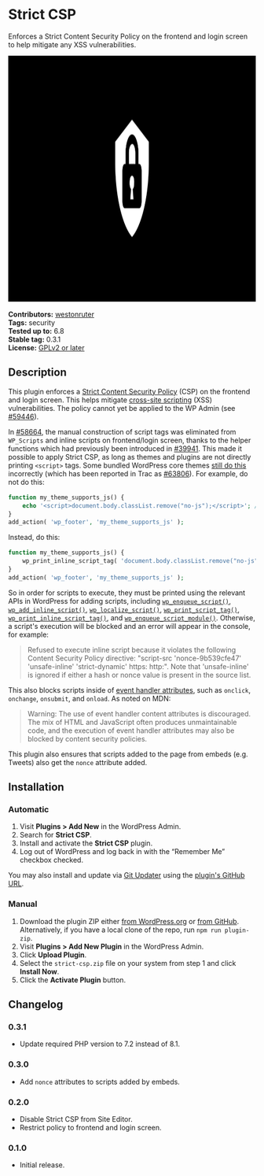 # Strict CSP

Enforces a Strict Content Security Policy on the frontend and login screen to help mitigate any XSS vulnerabilities.

<!-- markdownlint-disable-next-line no-inline-html -->
<img src=".wordpress-org/banner.svg" alt="Banner for the Strict CSP plugin" width="1544" height="500">

**Contributors:** [westonruter](https://profile.wordpress.org/westonruter)  
**Tags:**         security  
**Tested up to:** 6.8  
**Stable tag:**   0.3.1  
**License:**      [GPLv2 or later](https://www.gnu.org/licenses/old-licenses/gpl-2.0.html)

## Description

This plugin enforces a [Strict Content Security Policy](https://web.dev/articles/strict-csp) (CSP) on the frontend and login screen. This helps mitigate [cross-site scripting](https://developer.mozilla.org/en-US/docs/Web/Security/Attacks/XSS) (XSS) vulnerabilities. The policy cannot yet be applied to the WP Admin (see [#59446](https://core.trac.wordpress.org/ticket/59446)).

In [#58664](https://core.trac.wordpress.org/ticket/58664), the manual construction of script tags was eliminated from `WP_Scripts` and inline scripts on frontend/login screen, thanks to the helper functions which had previously been introduced in [#39941](https://core.trac.wordpress.org/ticket/39941).  This made it possible to apply Strict CSP, as long as themes and plugins are not directly printing `<script>` tags. Some bundled WordPress core themes [still do this](https://github.com/search?q=repo%3AWordPress%2Fwordpress-develop+path%3A%2F%5Esrc%5C%2Fwp-content%5C%2Fthemes%5C%2F%2F+%2F%3Cscript%5B%5E%3E%5D*%3E%2F&type=code) incorrectly (which has been reported in Trac as [#63806](https://core.trac.wordpress.org/ticket/63806)). For example, do not do this:

```php
function my_theme_supports_js() {
	echo '<script>document.body.classList.remove("no-js");</script>'; // ❌
}
add_action( 'wp_footer', 'my_theme_supports_js' );
```

Instead, do this:

```php
function my_theme_supports_js() {
	wp_print_inline_script_tag( 'document.body.classList.remove("no-js");' ); // ✅
}
add_action( 'wp_footer', 'my_theme_supports_js' );
```

So in order for scripts to execute, they must be printed using the relevant APIs in WordPress for adding scripts, including [`wp_enqueue_script()`](https://developer.wordpress.org/reference/functions/wp_enqueue_script/), [`wp_add_inline_script()`](https://developer.wordpress.org/reference/functions/wp_add_inline_script/), [`wp_localize_script()`](https://developer.wordpress.org/reference/functions/wp_localize_script/), [`wp_print_script_tag()`](https://developer.wordpress.org/reference/functions/wp_print_script_tag/), [`wp_print_inline_script_tag()`](https://developer.wordpress.org/reference/functions/wp_print_inline_script_tag/), and [`wp_enqueue_script_module()`](https://developer.wordpress.org/reference/functions/wp_enqueue_script_module/). Otherwise, a script's execution will be blocked and an error will appear in the console, for example:

> Refused to execute inline script because it violates the following Content Security Policy directive: "script-src 'nonce-9b539cfe47' 'unsafe-inline' 'strict-dynamic' https: http:". Note that 'unsafe-inline' is ignored if either a hash or nonce value is present in the source list.

This also blocks scripts inside of [event handler attributes](https://developer.mozilla.org/en-US/docs/Web/HTML/Reference/Attributes#event_handler_attributes), such as `onclick`, `onchange`, `onsubmit`, and `onload`. As noted on MDN:

> Warning: The use of event handler content attributes is discouraged. The mix of HTML and JavaScript often produces unmaintainable code, and the execution of event handler attributes may also be blocked by content security policies.

This plugin also ensures that scripts added to the page from embeds (e.g. Tweets) also get the `nonce` attribute added.

## Installation

### Automatic

1. Visit **Plugins > Add New** in the WordPress Admin.
2. Search for **Strict CSP**.
3. Install and activate the **Strict CSP** plugin.
4. Log out of WordPress and log back in with the “Remember Me” checkbox checked.

You may also install and update via [Git Updater](https://git-updater.com/) using the [plugin's GitHub URL](https://github.com/westonruter/strict-csp).

### Manual

1. Download the plugin ZIP either [from WordPress.org](https://downloads.wordpress.org/plugin/strict-csp.zip) or [from GitHub](https://github.com/westonruter/strict-csp/archive/refs/heads/main.zip). Alternatively, if you have a local clone of the repo, run `npm run plugin-zip`.
2. Visit **Plugins > Add New Plugin** in the WordPress Admin.
3. Click **Upload Plugin**.
4. Select the `strict-csp.zip` file on your system from step 1 and click **Install Now**.
5. Click the **Activate Plugin** button.

## Changelog

### 0.3.1

* Update required PHP version to 7.2 instead of 8.1.

### 0.3.0

* Add `nonce` attributes to scripts added by embeds.

### 0.2.0

* Disable Strict CSP from Site Editor.
* Restrict policy to frontend and login screen.

### 0.1.0

* Initial release.
